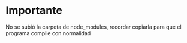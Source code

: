 # Importante
No se subió la carpeta de node_modules, recordar copiarla para que el programa compile con normalidad


